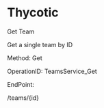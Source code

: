 #     Thycotic


Get Team

Get a single team by ID

Method: Get

OperationID: TeamsService_Get

EndPoint:

/teams/{id}
